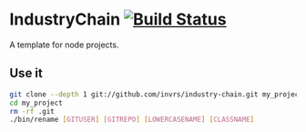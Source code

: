 # IndustryChain [![Build Status](https://travis-ci.org/invrs/industry-chain.svg?branch=master)](https://travis-ci.org/invrs/industry-chain)

A template for node projects.

## Use it

```bash
git clone --depth 1 git://github.com/invrs/industry-chain.git my_project
cd my_project
rm -rf .git
./bin/rename [GITUSER] [GITREPO] [LOWERCASENAME] [CLASSNAME]
```
